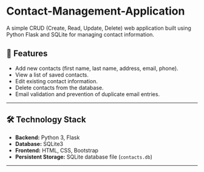# Contact-Management-Application
A simple CRUD (Create, Read, Update, Delete) web application built using Python Flask and SQLite for managing contact information.
## 📌 Features
- Add new contacts (first name, last name, address, email, phone).
- View a list of saved contacts.
- Edit existing contact information.
- Delete contacts from the database.
- Email validation and prevention of duplicate email entries.

---

## 🛠️ Technology Stack
- **Backend:** Python 3, Flask
- **Database:** SQLite3
- **Frontend:** HTML, CSS, Bootstrap
- **Persistent Storage:** SQLite database file (`contacts.db`)

---
